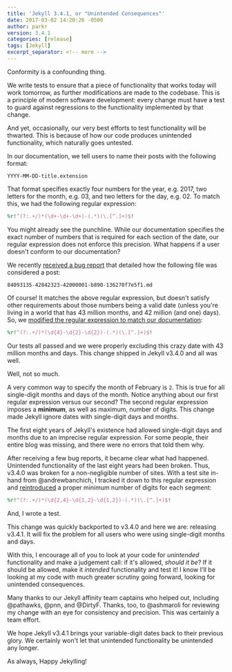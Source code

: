 ```yaml
---
title: 'Jekyll 3.4.1, or "Unintended Consequences"'
date: 2017-03-02 14:20:26 -0500
author: parkr
version: 3.4.1
categories: [release]
tags: [Jekyll]
excerpt_separator: <!-- more -->
---
```


Conformity is a confounding thing.

We write tests to ensure that a piece of functionality that works today
will work tomorrow, as further modifications are made to the codebase. This
is a principle of modern software development: every change must have a
test to guard against regressions to the functionality implemented by that
change.

<!-- more -->

And yet, occasionally, our very best efforts to test functionality will be
thwarted. This is because of how our code produces unintended
functionality, which naturally goes untested.

In our documentation, we tell users to name their posts with the following
format:

```text
YYYY-MM-DD-title.extension
```

That format specifies exactly four numbers for the year, e.g. 2017, two
letters for the month, e.g. 03, and two letters for the day, e.g. 02. To
match this, we had the following regular expression:

```ruby
%r!^(?:.+/)*(\d+-\d+-\d+)-(.*)(\.[^.]+)$!
```

You might already see the punchline. While our documentation specifies the
exact number of numbers that is required for each section of the date, our
regular expression does not enforce this precision. What happens if a user
doesn't conform to our documentation?

We recently [received a bug report](https://github.com/jekyll/jekyll/issues/5603)
that detailed how the following file was considered a post:

```text
84093135-42842323-42000001-b890-136270f7e5f1.md
```

Of course! It matches the above regular expression, but doesn't satisfy
other requirements about those numbers being a valid date (unless you're
living in a world that has 43 million months, and 42 million (and one)
days). So, we [modified the regular expression to match our
documentation](https://github.com/jekyll/jekyll/pull/5609):

```ruby
%r!^(?:.+/)*(\d{4}-\d{2}-\d{2})-(.*)(\.[^.]+)$!
```

Our tests all passed and we were properly excluding this crazy date with 43
million months and days. This change shipped in Jekyll v3.4.0 and all was
well.

Well, not so much.

A very common way to specify the month of February is `2`. This is true for
all single-digit months and days of the month. Notice anything about our
first regular expression versus our second? The second regular expression
imposes a **minimum**, as well as maximum, number of digits. This change
made Jekyll ignore dates with single-digit days and months.

The first eight years of Jekyll's existence had allowed single-digit days
and months due to an imprecise regular expression. For some people, their
entire blog was missing, and there were no errors that told them why.

After receiving a few bug reports, it became clear what had happened.
Unintended functionality of the last eight years had been broken. Thus,
v3.4.0 was broken for a non-negligible number of sites. With a test site
in-hand from @andrewbanchich, I tracked it down to this regular expression
and [reintroduced](https://github.com/jekyll/jekyll/pull/5920) a proper
minimum number of digits for each segment:

```ruby
%r!^(?:.+/)*(\d{2,4}-\d{1,2}-\d{1,2})-(.*)(\.[^.]+)$!
```

And, I wrote a test.

This change was quickly backported to v3.4.0 and here we are: releasing
v3.4.1. It will fix the problem for all users who were using single-digit
months and days.

With this, I encourage all of you to look at your code for *unintended*
functionality and make a judgement call: if it's allowed, *should it be*?
If it should be allowed, make it *intended* functionality and test it! I
know I'll be looking at my code with much greater scrutiny going forward,
looking for unintended consequences.

Many thanks to our Jekyll affinity team captains who helped out, including
@pathawks, @pnn, and @DirtyF. Thanks, too, to @ashmaroli for reviewing my
change with an eye for consistency and precision. This was certainly a team
effort.

We hope Jekyll v3.4.1 brings your variable-digit dates back to their
previous glory. We certainly won't let that unintended functionality be
unintended any longer.

As always, Happy Jekylling!
